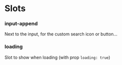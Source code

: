 # Slots

### input-append

Next to the input, for the custom search icon or button...

### loading

Slot to show when loading (with prop `loading: true`)
